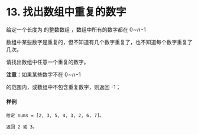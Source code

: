 

# 13. 找出数组中重复的数字

给定一个长度为  的整数数组 ，数组中所有的数字都在 0∼*n*−1

数组中某些数字是重复的，但不知道有几个数字重复了，也不知道每个数字重复了几次。

请找出数组中任意一个重复的数字。

**注意**：如果某些数字不在 0∼*n*−1

 的范围内，或数组中不包含重复数字，则返回 -1；

#### 样例

```
给定 nums = [2, 3, 5, 4, 3, 2, 6, 7]。

返回 2 或 3。
```
